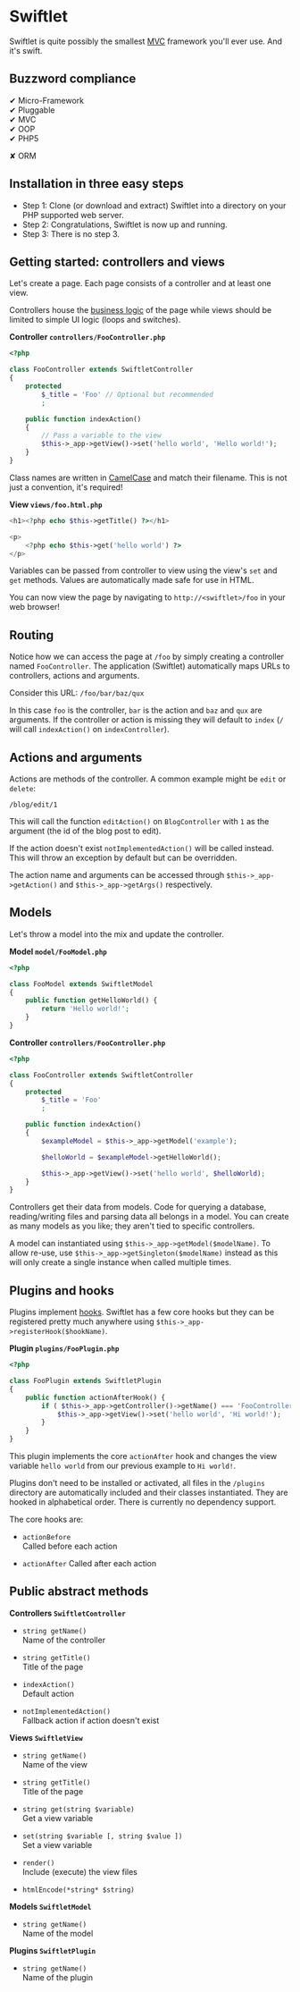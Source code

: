 Swiftlet
========

Swiftlet is quite possibly the smallest 
[MVC](http://en.wikipedia.org/wiki/Model-view-controller) framework you'll ever 
use. And it's swift.


Buzzword compliance
-------------------

✔ Micro-Framework  
✔ Pluggable  
✔ MVC  
✔ OOP  
✔ PHP5  

✘ ORM  


Installation in three easy steps
--------------------------------

* Step 1: Clone (or download and extract) Swiftlet into a directory on your PHP
  supported web server.
* Step 2: Congratulations, Swiftlet is now up and running.
* Step 3: There is no step 3.


Getting started: controllers and views
--------------------------------------

Let's create a page. Each page consists of a controller and at least one view.

Controllers house the 
[business logic](http://en.wikipedia.org/wiki/Business_logic) of the page while 
views should be limited to simple UI logic (loops and switches).

**Controller `controllers/FooController.php`**

```php
<?php

class FooController extends SwiftletController
{
	protected
		$_title = 'Foo' // Optional but recommended
		;

	public function indexAction()
	{
		// Pass a variable to the view
		$this->_app->getView()->set('hello world', 'Hello world!');
	}
}
```

Class names are written in [CamelCase](http://en.wikipedia.org/wiki/CamelCase)
and match their filename. This is not just a convention, it's required!


**View `views/foo.html.php`**

```php
<h1><?php echo $this->getTitle() ?></h1>

<p>
	<?php echo $this->get('hello world') ?>
</p>
```

Variables can be passed from controller to view using the view's `set` and `get`
methods. Values are automatically made safe for use in HTML.

You can now view the page by navigating to `http://<swiftlet>/foo` in your web browser!

Routing
-------

Notice how we can access the page at `/foo` by simply creating a controller 
named `FooController`. The application (Swiftlet) automatically maps URLs
to controllers, actions and arguments.

Consider this URL: `/foo/bar/baz/qux`

In this case `foo` is the controller, `bar` is the action and `baz` and `qux`
are arguments. If the controller or action is missing they will default to 
`index` (`/` will call `indexAction()` on `indexController`).


Actions and arguments
---------------------

Actions are methods of the controller. A common example might be `edit` or
`delete`:

`/blog/edit/1`

This will call the function `editAction()` on `BlogController` with `1` as the 
argument (the id of the blog post to edit).

If the action doesn't exist `notImplementedAction()` will be called instead.
This will throw an exception by default but can be overridden.

The action name and arguments can be accessed through
`$this->_app->getAction()` and `$this->_app->getArgs()` respectively.


Models
------

Let's throw a model into the mix and update the controller.

**Model `model/FooModel.php`**

```php
<?php

class FooModel extends SwiftletModel
{
	public function getHelloWorld() {
		return 'Hello world!';
	}
}
```

**Controller `controllers/FooController.php`**

```php
<?php

class FooController extends SwiftletController
{
	protected
		$_title = 'Foo'
		;

	public function indexAction()
	{
		$exampleModel = $this->_app->getModel('example');

		$helloWorld = $exampleModel->getHelloWorld();

		$this->_app->getView()->set('hello world', $helloWorld);
	}
}
```

Controllers get their data from models. Code for querying a database,
reading/writing files and parsing data all belongs in a model. You can create as
many models as you like; they aren't tied to specific controllers.

A model can instantiated using `$this->_app->getModel($modelName)`.  To allow 
re-use, use `$this->_app->getSingleton($modelName)` instead as this will only 
create a single instance when called multiple times.


Plugins and hooks
-----------------

Plugins implement [hooks](http://en.wikipedia.org/wiki/Hooking). Swiftlet has a
few core hooks but they can be registered pretty much anywhere using
`$this->_app->registerHook($hookName)`.  

**Plugin `plugins/FooPlugin.php`**

```php
<?php

class FooPlugin extends SwiftletPlugin
{
	public function actionAfterHook() {
		if ( $this->_app->getController()->getName() === 'FooController' ) {
			$this->_app->getView()->set('hello world', 'Hi world!');
		}
	}
}
```

This plugin implements the core `actionAfter` hook and changes the view 
variable `hello world` from our previous example to `Hi world!`.

Plugins don't need to be installed or activated, all files in the `/plugins`
directory are automatically included and their classes instantiated. They
are hooked in alphabetical order. There is currently no dependency support.

The core hooks are:

* `actionBefore`  
Called before each action

* `actionAfter` 
Called after each action


Public abstract methods
-----------------------

**Controllers `SwiftletController`**

* `string getName()`  
Name of the controller

* `string getTitle()`  
Title of the page

* `indexAction()`  
Default action

* `notImplementedAction()`  
Fallback action if action doesn't exist


**Views `SwiftletView`**

* `string getName()`  
Name of the view

* `string getTitle()`  
Title of the page

* `string get(string $variable)`  
Get a view variable

* `set(string $variable [, string $value ])`  
Set a view variable

* `render()`   
Include (execute) the view files

* `htmlEncode(*string* $string)` 


**Models `SwiftletModel`**

* `string getName()`  
Name of the model


**Plugins `SwiftletPlugin`**

* `string getName()`  
Name of the plugin
